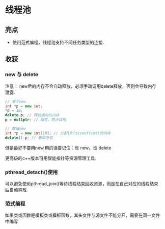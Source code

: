 # 线程池

## 亮点

- 使用范式编程，线程池支持不同任务类型的连接.

## 收获

### new 与 delete

注意： new后的内存不会自动释放，必须手动调用delete释放，否则会导致内存泄露.

```cpp
// 单个new
int *p = new int;
*p = 10;
delete p; // 释放指向的内存
p = nullptr; // 指空，防止误用

// 数组new
int *p = new int[10]; // 分配10个sizeof(int)的内存
delete[] p; // 删除方式
```

但是最好不要用new,用的话要记住：谁 new，谁 delete

更高级的c++版本可用智能指针等资源管理工具.

### pthread_detach()使用

可以避免使用pthread_join()等待线程结束回收资源，而是在自己对应的线程结束后自动释放.

### 范式编程

如果类或函数是模板类或模板函数，其头文件与源文件不能分开，需要在同一文件中编写